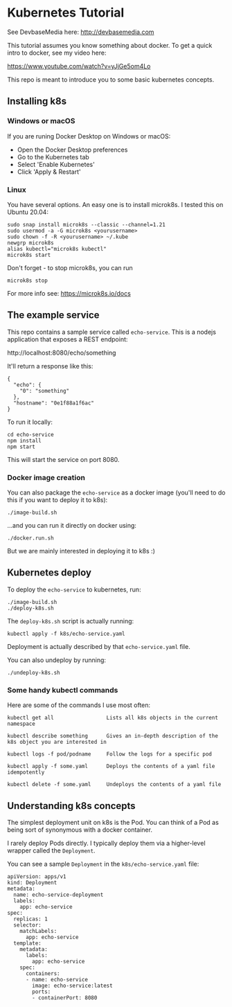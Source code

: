 # Kubernetes Tutorial
See DevbaseMedia here: http://devbasemedia.com

This tutorial assumes you know something about docker.  To get a quick intro to docker, see my video here:

https://www.youtube.com/watch?v=yJjGe5om4Lo

This repo is meant to introduce you to some basic kubernetes concepts.

## Installing k8s
### Windows or macOS
If you are runing Docker Desktop on Windows or macOS:
- Open the Docker Desktop preferences
- Go to the Kubernetes tab
- Select 'Enable Kubernetes'
- Click 'Apply & Restart'

### Linux
You have several options.  An easy one is to install microk8s.  I tested this on Ubuntu 20.04:

```
sudo snap install microk8s --classic --channel=1.21
sudo usermod -a -G microk8s <yourusername>
sudo chown -f -R <yourusername> ~/.kube
newgrp microk8s
alias kubectl="microk8s kubectl"
microk8s start
```

Don't forget - to stop microk8s, you can run
```
microk8s stop
```

For more info see:
https://microk8s.io/docs

## The example service
This repo contains a sample service called `echo-service`.  This is a nodejs application that exposes a REST endpoint:

http://localhost:8080/echo/something

It'll return a response like this:

```
{
  "echo": {
    "0": "something"
  },
  "hostname": "0e1f88a1f6ac"
}
```

To run it locally:

```
cd echo-service
npm install
npm start
```

This will start the service on port 8080.

### Docker image creation
You can also package the `echo-service` as a docker image (you'll need to do this if you want to deploy it to k8s):

```
./image-build.sh
```

...and you can run it directly on docker using:

```
./docker.run.sh
```

But we are mainly interested in deploying it to k8s :)

## Kubernetes deploy
To deploy the `echo-service` to kubernetes, run:

```
./image-build.sh
./deploy-k8s.sh
```

The `deploy-k8s.sh` script is actually running:

```
kubectl apply -f k8s/echo-service.yaml
```

Deployment is actually described by that `echo-service.yaml` file.

You can also undeploy by running:

```
./undeploy-k8s.sh
```

### Some handy kubectl commands
Here are some of the commands I use most often:

```
kubectl get all                 Lists all k8s objects in the current namespace

kubectl describe something      Gives an in-depth description of the k8s object you are interested in

kubectl logs -f pod/podname     Follow the logs for a specific pod

kubectl apply -f some.yaml      Deploys the contents of a yaml file idempotently

kubectl delete -f some.yaml     Undeploys the contents of a yaml file
```

## Understanding k8s concepts
The simplest deployment unit on k8s is the Pod.  You can think of a Pod as being sort of synonymous with a docker container.

I rarely deploy Pods directly.  I typically deploy them via a higher-level wrapper called the `Deployment`.

You can see a sample `Deployment` in the `k8s/echo-service.yaml` file:

```
apiVersion: apps/v1
kind: Deployment
metadata:
  name: echo-service-deployment
  labels:
    app: echo-service
spec:
  replicas: 1
  selector:
    matchLabels:
      app: echo-service
  template:
    metadata:
      labels:
        app: echo-service
    spec:
      containers:
      - name: echo-service
        image: echo-service:latest
        ports:
        - containerPort: 8080
```